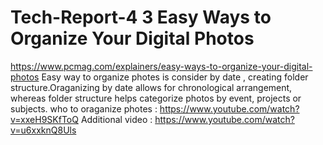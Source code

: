 # Tech-Report-4                                                                                                                     3 Easy Ways to Organize Your Digital Photos 
https://www.pcmag.com/explainers/easy-ways-to-organize-your-digital-photos 
Easy way to organize photes is consider by date , creating folder structure.Oraganizing by date allows for chronological arrangement, whereas folder structure helps categorize photos by event, projects or subjects. 
who to oraganize photes :
https://www.youtube.com/watch?v=xxeH9SKfToQ
Additional video :
https://www.youtube.com/watch?v=u6xxknQ8Uls
